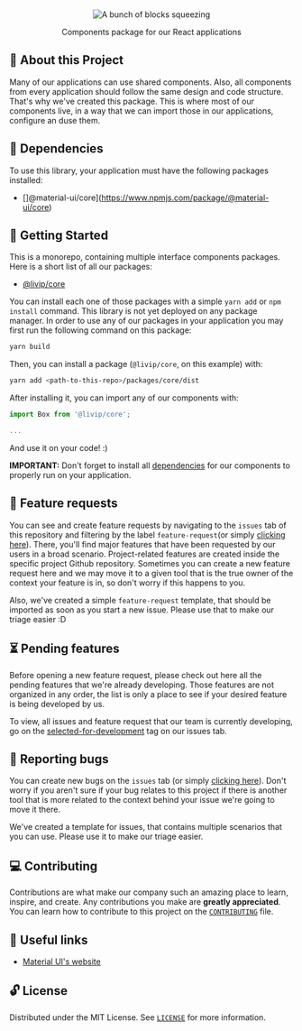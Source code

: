 <p align="center">
  <br>
   <img src="https://media.giphy.com/media/MvovQGsMBY9H2/giphy.gif" alt="A bunch of blocks squeezing" title="Design System header's GIF" />
  <br>
</p>
<p align="center">
Components package for our React applications
</p>

## 📖 About this Project

Many of our applications can use shared components. Also, all components from every application should follow the same design and code structure. That's why we've created this package. This is where most of our components live, in a way that we can import those in our applications, configure an duse them.

## 💾 Dependencies

To use this library, your application must have the following packages installed:

* []@material-ui/core](https://www.npmjs.com/package/@material-ui/core)

## 🤖 Getting Started

This is a monorepo, containing multiple interface components packages. Here is a short list of all our packages:

* [@livip/core](packages/core)

You can install each one of those packages with a simple `yarn add` or `npm install` command. This library is not yet deployed on any package manager. In order to use any of our packages in your application you may first run the following command on this package:

``` sh
yarn build
```

Then, you can install a package (`@livip/core`, on this example) with:

``` sh
yarn add <path-to-this-repo>/packages/core/dist
```

After installing it, you can import any of our components with:

``` javascript
import Box from '@livip/core';

...
```

And use it on your code! :)

**IMPORTANT:** Don't forget to install all [dependencies](#dependencies) for our components to properly run on your application.

## 🌱 Feature requests

You can see and create feature requests by navigating to the `issues` tab of this repository and filtering by the label `feature-request`(or simply [clicking here](https://github.com/livipdev/design-system/labels/feature-request)). There, you'll find major features that have been requested by our users in a broad scenario. Project-related features are created inside the specific project Github repository. Sometimes you can create a new feature request here and we may move it to a given tool that is the true owner of the context your feature is in, so don't worry if this happens to you.

Also, we've created a simple `feature-request` template, that should be imported as soon as you start a new issue. Please use that to make our triage easier :D

## ⏳ Pending features

Before opening a new feature request, please check out here all the pending features that we're already developing. Those features are not organized in any order, the list is only a place to see if your desired feature is being developed by us.

To view, all issues and feature request that our team is currently developing, go on the [selected-for-development](https://github.com/livipdev/design-system/labels/selected-for-development) tag on our issues tab.

## 🐛 Reporting bugs

You can create new bugs on the `issues` tab (or simply [clicking here](https://github.com/livipdev/design-system/issues)). Don't worry if you aren't sure if your bug relates to this project if there is another tool that is more related to the context behind your issue we're going to move it there.

We've created a template for issues, that contains multiple scenarios that you can use. Please use it to make our triage easier.

## 💻 Contributing

Contributions are what make our company such an amazing place to learn, inspire, and create. Any contributions you make are **greatly appreciated**. You can learn how to contribute to this project on the [`CONTRIBUTING`](CONTRIBUTING.md) file.

## 🔗 Useful links

* [Material UI's website](https://material-ui.com/)

## 🔓 License

Distributed under the MIT License. See [`LICENSE`](LICENSE) for more information.
